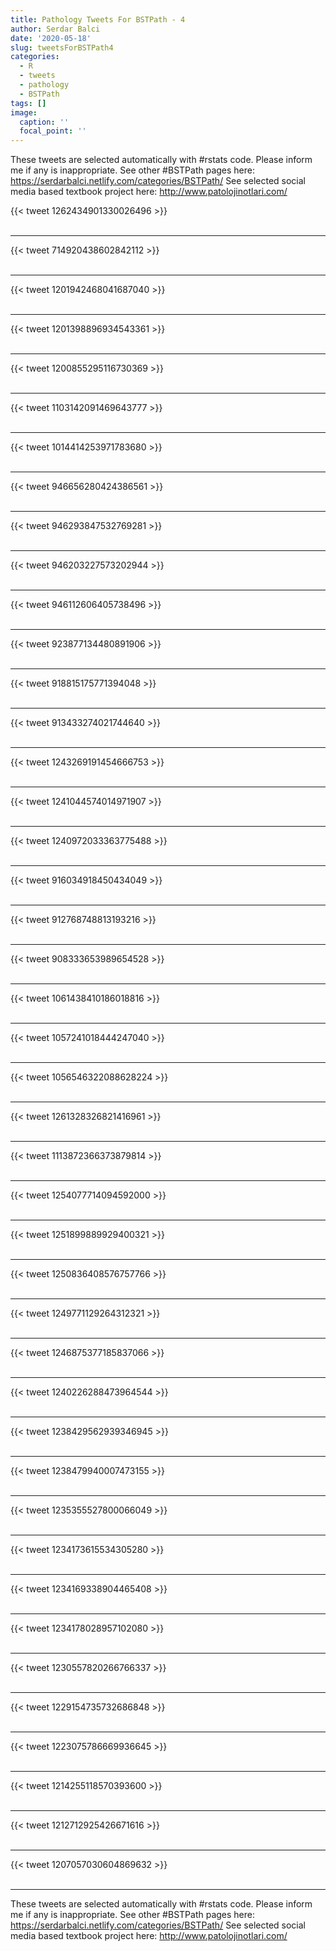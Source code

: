 ```yaml
---
title: Pathology Tweets For BSTPath - 4
author: Serdar Balci
date: '2020-05-18'
slug: tweetsForBSTPath4
categories:
  - R
  - tweets
  - pathology
  - BSTPath
tags: []
image:
  caption: ''
  focal_point: ''
---
```



These tweets are selected automatically with #rstats code. Please inform me if any is inappropriate.
See other #BSTPath pages here: https://serdarbalci.netlify.com/categories/BSTPath/ 
See selected social media based textbook project here: http://www.patolojinotlari.com/

{{< tweet 1262434901330026496 >}}
<br>
<br>
<hr>
{{< tweet 714920438602842112 >}}
<br>
<br>
<hr>
{{< tweet 1201942468041687040 >}}
<br>
<br>
<hr>
{{< tweet 1201398896934543361 >}}
<br>
<br>
<hr>
{{< tweet 1200855295116730369 >}}
<br>
<br>
<hr>
{{< tweet 1103142091469643777 >}}
<br>
<br>
<hr>
{{< tweet 1014414253971783680 >}}
<br>
<br>
<hr>
{{< tweet 946656280424386561 >}}
<br>
<br>
<hr>
{{< tweet 946293847532769281 >}}
<br>
<br>
<hr>
{{< tweet 946203227573202944 >}}
<br>
<br>
<hr>
{{< tweet 946112606405738496 >}}
<br>
<br>
<hr>
{{< tweet 923877134480891906 >}}
<br>
<br>
<hr>
{{< tweet 918815175771394048 >}}
<br>
<br>
<hr>
{{< tweet 913433274021744640 >}}
<br>
<br>
<hr>
{{< tweet 1243269191454666753 >}}
<br>
<br>
<hr>
{{< tweet 1241044574014971907 >}}
<br>
<br>
<hr>
{{< tweet 1240972033363775488 >}}
<br>
<br>
<hr>
{{< tweet 916034918450434049 >}}
<br>
<br>
<hr>
{{< tweet 912768748813193216 >}}
<br>
<br>
<hr>
{{< tweet 908333653989654528 >}}
<br>
<br>
<hr>
{{< tweet 1061438410186018816 >}}
<br>
<br>
<hr>
{{< tweet 1057241018444247040 >}}
<br>
<br>
<hr>
{{< tweet 1056546322088628224 >}}
<br>
<br>
<hr>
{{< tweet 1261328326821416961 >}}
<br>
<br>
<hr>
{{< tweet 1113872366373879814 >}}
<br>
<br>
<hr>
{{< tweet 1254077714094592000 >}}
<br>
<br>
<hr>
{{< tweet 1251899889929400321 >}}
<br>
<br>
<hr>
{{< tweet 1250836408576757766 >}}
<br>
<br>
<hr>
{{< tweet 1249771129264312321 >}}
<br>
<br>
<hr>
{{< tweet 1246875377185837066 >}}
<br>
<br>
<hr>
{{< tweet 1240226288473964544 >}}
<br>
<br>
<hr>
{{< tweet 1238429562939346945 >}}
<br>
<br>
<hr>
{{< tweet 1238479940007473155 >}}
<br>
<br>
<hr>
{{< tweet 1235355527800066049 >}}
<br>
<br>
<hr>
{{< tweet 1234173615534305280 >}}
<br>
<br>
<hr>
{{< tweet 1234169338904465408 >}}
<br>
<br>
<hr>
{{< tweet 1234178028957102080 >}}
<br>
<br>
<hr>
{{< tweet 1230557820266766337 >}}
<br>
<br>
<hr>
{{< tweet 1229154735732686848 >}}
<br>
<br>
<hr>
{{< tweet 1223075786669936645 >}}
<br>
<br>
<hr>
{{< tweet 1214255118570393600 >}}
<br>
<br>
<hr>
{{< tweet 1212712925426671616 >}}
<br>
<br>
<hr>
{{< tweet 1207057030604869632 >}}
<br>
<br>
<hr>


These tweets are selected automatically with #rstats code. Please inform me if any is inappropriate.
See other #BSTPath pages here: https://serdarbalci.netlify.com/categories/BSTPath/ 
See selected social media based textbook project here: http://www.patolojinotlari.com/
